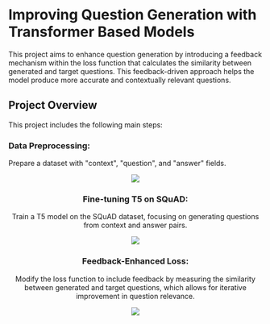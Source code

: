 # Improving Question Generation with Transformer Based Models

This project aims to enhance question generation by introducing a feedback mechanism within the loss function that calculates the similarity between generated and target questions. This feedback-driven approach helps the model produce more accurate and contextually relevant questions.

## Project Overview
This project includes the following main steps:

### Data Preprocessing: 
Prepare a dataset with "context", "question", and "answer" fields.
<div align=center>
  <img src = "https://github.com/user-attachments/assets/a1589919-ea36-48ec-9ce9-6104df7f478b"
</div>

### Fine-tuning T5 on SQuAD: 
Train a T5 model on the SQuAD dataset, focusing on generating questions from context and answer pairs.
<div align=center>
  <img src = "https://github.com/user-attachments/assets/a1589919-ea36-48ec-9ce9-6104df7f478b"
</div>

### Feedback-Enhanced Loss: 
Modify the loss function to include feedback by measuring the similarity between generated and target questions, which allows for iterative improvement in question relevance.

<div align=center>
  <img src = "https://github.com/user-attachments/assets/8a93eabc-f775-4124-91f1-823d68670d3a"
</div>
